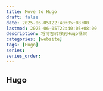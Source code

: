 ```yaml
---
title: Move to Hugo
draft: false
date: 2025-06-05T22:40:05+08:00
lastmod: 2025-06-05T22:40:05+08:00
description: 将博客转移到Hugo框架 
categories: [website]
tags: [Hugo]
series: 
series_order:
---
```


## Hugo


